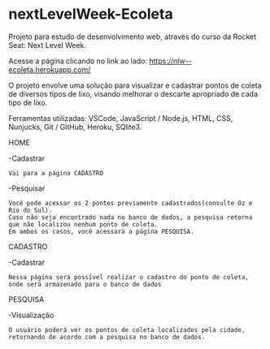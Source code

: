 # nextLevelWeek-Ecoleta
Projeto para estudo de desenvolvimento web, através do curso da Rocket Seat: Next Level Week. 

Acesse a página clicando no link ao lado: https://nlw--ecoleta.herokuapp.com/

O projeto envolve uma solução para visualizar e cadastrar pontos de coleta de diversos tipos de lixo, visando melhorar o descarte 
apropriado de cada tipo de lixo.

Ferramentas utilizadas:
VSCode,
JavaScript / Node.js,
HTML,
CSS,
Nunjucks,
Git / GitHub,
Heroku,
SQlite3.

HOME

  -Cadastrar 

    Vai para a página CADASTRO

  -Pesquisar

    Você pode acessar os 2 pontos previamente cadastrados(consulte Oz e Rio do Sul).
    Caso não seja encontrado nada no banco de dados, a pesquisa retorna que não localizou nenhum ponto de coleta.
    Em ambos os casos, você acessará a página PESQUISA.

CADASTRO

  -Cadastrar

    Nessa página será possível realizar o cadastro do ponto de coleta, onde será armazenado para o banco de dados

PESQUISA

  -Visualização

    O usuário poderá ver os pontos de coleta localizados pela cidade, retornando de acordo com a pesquisa no banco de dados.
